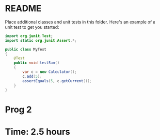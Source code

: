 # README

Place additional classes and unit tests in this folder. Here's an example of a unit test to get you started:

```java
import org.junit.Test;
import static org.junit.Assert.*;

public class MyTest
{  
    @Test
    public void testSum()
    {
        var c = new Calculator();
        c.add(5);
        assertEquals(5, c.getCurrent());
    }
}

```

# Prog 2
# Time: 2.5 hours
